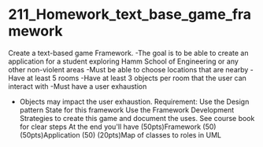 # 211_Homework_text_base_game_framework
Create a text-based game Framework.​
-The goal is to be able to create an application for a student exploring Hamm School of Engineering​ or any other non-violent areas
-Must be able to choose locations that are nearby​
    -Have at least 5 rooms​
    -Have at least 3 objects per room that the user can interact with​
-Must have a user exhaustion​
  - Objects may impact the user exhaustion.​
Requirement:
Use the Design pattern State for this framework​
Use the Framework Development Strategies to create this game and document the uses​. See course book for clear steps
At the end you'll have​
(50pts)Framework (50)​
(50pts)Application (50)​
(20pts)Map of classes to roles in UML
